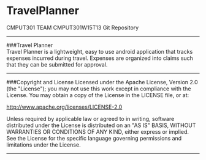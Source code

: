 # TravelPlanner
CMPUT301 TEAM CMPUT301W15T13 Git Repository
- - - 
###Travel Planner  
Travel Planner is a lightweight, easy to use android application that tracks expenses incurred during travel. Expenses are organized into claims such that they can be submitted for approval.

- - -

###Copyright and License
Licensed under the Apache License, Version 2.0 (the "License"); you may not use this work except in compliance with the License. You may obtain a copy of the License in the LICENSE file, or at:

http://www.apache.org/licenses/LICENSE-2.0

Unless required by applicable law or agreed to in writing, software distributed under the License is distributed on an "AS IS" BASIS, WITHOUT WARRANTIES OR CONDITIONS OF ANY KIND, either express or implied. See the License for the specific language governing permissions and limitations under the License.

- - -
